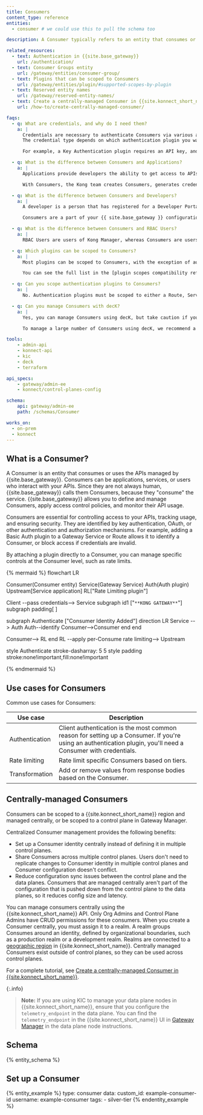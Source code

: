 ```yaml
---
title: Consumers
content_type: reference
entities:
  - consumer # we could use this to pull the schema too

description: A Consumer typically refers to an entity that consumes or uses the APIs managed by {{site.base_gateway}}.

related_resources:
  - text: Authentication in {{site.base_gateway}}
    url: /authentication/
  - text: Consumer Groups entity
    url: /gateway/entities/consumer-group/
  - text: Plugins that can be scoped to Consumers
    url: /gateway/entities/plugin/#supported-scopes-by-plugin
  - text: Reserved entity names
    url: /gateway/reserved-entity-names/
  - text: Create a centrally-managed Consumer in {{site.konnect_short_name}}
    url: /how-to/create-centrally-managed-consumer/

faqs:
  - q: What are credentials, and why do I need them?
    a: |
      Credentials are necessary to authenticate Consumers via various authentication mechanisms.
      The credential type depends on which authentication plugin you want to use.

      For example, a Key Authentication plugin requires an API key, and a Basic Authentication plugin requires a username and password pair.

  - q: What is the difference between Consumers and Applications?
    a: |
      Applications provide developers the ability to get access to APIs managed by {{site.base_gateway}} or {{site.konnect_short_name}} with no interaction from the Kong admin team to generate the required credentials. Applications are managed using the Developer Portal.

      With Consumers, the Kong team creates Consumers, generates credentials, and shares them with the developers that need access to the APIs.

  - q: What is the difference between Consumers and Developers?
    a: |
      A developer is a person that has registered for a Developer Portal. They can create applications and manage credentials themselves.

      Consumers are a part of your {{ site.base_gateway }} configuration and are managed by your administrators.

  - q: What is the difference between Consumers and RBAC Users?
    a: |
      RBAC Users are users of Kong Manager, whereas Consumers are users of the services proxied by the Gateway itself.

  - q: Which plugins can be scoped to Consumers?
    a: |
      Most plugins can be scoped to Consumers, with the exception of authentication plugins and plugins that control routing.

      You can see the full list in the [plugin scopes compatibility reference](/gateway/entities/plugin/#supported-scopes-by-plugin).

  - q: Can you scope authentication plugins to Consumers?
    a: |
      No. Authentication plugins must be scoped to either a Route, Service, or globally.

  - q: Can you manage Consumers with decK?
    a: |
      Yes, you can manage Consumers using decK, but take caution if you have a large number of Consumers as the sync time will be high.

      To manage a large number of Consumers using decK, we recommend a federated configuration management approach where Consumers are placed in to Consumer Groups and managed separately from the rest of your configuration.

tools:
    - admin-api
    - konnect-api
    - kic
    - deck
    - terraform

api_specs:
    - gateway/admin-ee
    - konnect/control-planes-config

schema:
    api: gateway/admin-ee
    path: /schemas/Consumer

works_on:
  - on-prem
  - konnect
---
```


## What is a Consumer?

A Consumer is an entity that consumes or uses the APIs managed by {{site.base_gateway}}.
Consumers can be applications, services, or users who interact with your APIs.
Since they are not always human, {{site.base_gateway}} calls them Consumers, because they "consume" the service.
{{site.base_gateway}} allows you to define and manage Consumers, apply access control policies, and monitor their API usage.

Consumers are essential for controlling access to your APIs, tracking usage, and ensuring security.
They are identified by key authentication, OAuth, or other authentication and authorization mechanisms.
For example, adding a Basic Auth plugin to a Gateway Service or Route allows it to identify a Consumer, or block access if credentials are invalid.

By attaching a plugin directly to a Consumer, you can manage specific controls at the Consumer level, such as rate limits.

<!--vale off -->

{% mermaid %}
flowchart LR

Consumer(Consumer 
entity)
Service(Gateway 
Service)
Auth(Auth
plugin)
Upstream[Service 
application]
RL["Rate Limiting 
plugin"]

Client --pass
credentials--> Service
subgraph id1 ["`**KONG GATEWAY**`"]
    subgraph padding[ ]

subgraph Authenticate ["Consumer Identity Added"]
    direction LR
    Service --> Auth
    Auth--identify 
    Consumer-->Consumer
    end
end

Consumer--> RL
end
RL --apply 
per-Consume
rate limiting--> Upstream

style Authenticate stroke-dasharray: 5 5
style padding stroke:none!important,fill:none!important

{% endmermaid %}

<!--vale on -->

## Use cases for Consumers

Common use cases for Consumers:

|Use case | Description|
|---------|------------|
| Authentication | Client authentication is the most common reason for setting up a Consumer. If you're using an authentication plugin, you'll need a Consumer with credentials. |
| Rate limiting | Rate limit specific Consumers based on tiers. |
| Transformation | Add or remove values from response bodies based on the Consumer. |

## Centrally-managed Consumers 

Consumers can be scoped to a {{site.konnect_short_name}} region and managed centrally, or be scoped to a control plane in Gateway Manager.

Centralized Consumer management provides the following benefits:
* Set up a Consumer identity centrally instead of defining it in multiple control planes.
* Share Consumers across multiple control planes. Users don't need to replicate changes to Consumer identity in multiple control planes and Consumer configuration doesn't conflict.
* Reduce configuration sync issues between the control plane and the data planes. Consumers that are managed centrally aren't part of the configuration that is pushed down from the control plane to the data planes, so it reduces config size and latency. 

You can manage consumers centrally using the {{site.konnect_short_name}} API. Only Org Admins and Control Plane Admins have CRUD permissions for these consumers. When you create a Consumer centrally, you must assign it to a realm. A realm groups Consumes around an identity, defined by organizational boundaries, such as a production realm or a development realm. Realms are connected to a [geographic region](/konnect/geo/) in {{site.konnect_short_name}}. Centrally managed Consumers exist outside of control planes, so they can be used across control planes.

For a complete tutorial, see [Create a centrally-managed Consumer in {{site.konnect_short_name}}](/how-to/create-centrally-managed-consumer/).

{:.info}
> **Note:** If you are using KIC to manage your data plane nodes in {{site.konnect_short_name}}, ensure that you configure the `telemetry_endpoint` in the data plane. You can find the `telemetry_endpoint` in the {{site.konnect_short_name}} UI in [Gateway Manager](https://cloud.konghq.com/gateway-manager/) in the data plane node instructions.

## Schema

{% entity_schema %}

## Set up a Consumer

{% entity_example %}
type: consumer
data:
  custom_id: example-consumer-id
  username: example-consumer
  tags:
    - silver-tier
{% endentity_example %}
